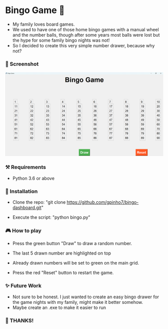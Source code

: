 # Bingo Game 🎲

- My family loves board games.
- We used to have one of those home bingo games with a manual wheel and the number balls, though after some years most balls were lost but the hype for some family bingo nights was not!
- So I decided to create this very simple number drawer, because why not?

### 📸 Screenshot

![Bingo Game Screenshot](screenshot.png)

### ⚒ Requirements

- Python 3.6 or above

### 🚀 Installation

- Clone the repo:
"git clone https://github.com/gpinho7/bingo-dashboard.git"

- Execute the script:
"python bingo.py"

### 🎮 How to play

- Press the green button "Draw" to draw a random number.

- The last 5 drawn number are highlighted on top

- Already drawn numbers will be set to green on the main grid.

- Press the red "Reset" button to restart the game.

### ✨ Future Work 

- Not sure to be honest. I just wanted to create an easy bingo drawer for the game nights with my family, might make it better somehow.
- Maybe create an .exe to make it easier to run

### 🤝 THANKS!
